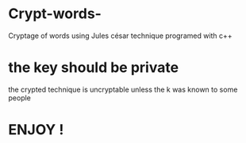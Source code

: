 # Crypt-words-
Cryptage of words using Jules césar technique programed with c++ 
# the key should be private 
the crypted technique is uncryptable unless the k was known to some people
# ENJOY !

